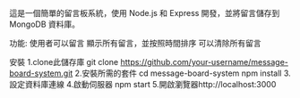 這是一個簡單的留言板系統，使用 Node.js 和 Express 開發，並將留言儲存到 MongoDB 資料庫。

功能:
使用者可以留言
顯示所有留言，並按照時間排序
可以清除所有留言

安裝
1.clone此儲存庫
   git clone https://github.com/your-username/message-board-system.git
2.安裝所需的套件
  cd message-board-system
  npm install
3.設定資料庫連線
4.啟動伺服器
  npm start
5.開啟瀏覽器http://localhost:3000


